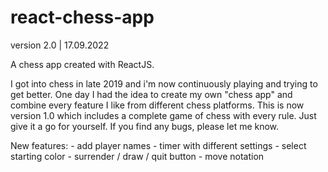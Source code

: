 # react-chess-app


version 2.0 | 
17.09.2022

A chess app created with ReactJS.

I got into chess in late 2019 and i'm now continuously playing and trying to get better. One day I had the idea to create my own "chess app" and combine every feature I like from different chess platforms. This is now version 1.0 which includes a complete game of chess with every rule. Just give it a go for yourself. If you find any bugs, please let me know.

New features:
    - add player names
    - timer with different settings
    - select starting color
    - surrender / draw / quit button
    - move notation